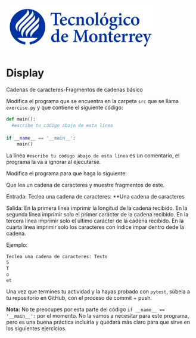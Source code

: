 ![Tec de Monterrey](../../images/logotecmty.png)
# Display
Cadenas de caracteres-Fragmentos de cadenas básico

Modifica el programa que se encuentra en la carpeta `src` que se llama `exercise.py` y que contiene el siguiente código:

```python
def main():
  #escribe tu código abajo de esta línea

if __name__ == '__main__':
    main()
```

La línea `#escribe tu código abajo de esta línea` es un comentario, el programa la va a ignorar al ejecutarse.

Modifica el programa para que haga lo siguiente:

Que lea un cadena de caracteres y muestre fragmentos de este.

Entrada:
	Teclea una cadena de caracteres: **Una cadena de caracteres

Salida:
	En la primera línea imprimir la longitud de la cadena recibido.
	En la segunda línea imprimir solo el primer carácter de la cadena recibido.
	En la tercera línea imprimir solo el último carácter de la cadena recibido.
	En la cuarta línea imprimir solo los caracteres con índice impar dentro dede la cadena.


Ejemplo:

```
Teclea una cadena de caracteres: Texto
5
T
o
et
```

Una vez que termines tu actividad y la hayas probado con `pytest`, súbela a tu repositorio en GitHub, con el proceso de commit + push.

**Nota:** No te preocupes por esta parte del código `if __name__ == '__main__':` por el momento. No la vamos a necesitar para este programa, pero es una buena práctica incluirla y quedará más claro para que sirve en los siguientes ejercicios.

[//]: # (Autor: David Cantú - david.cantu.delgado@tec.mx)